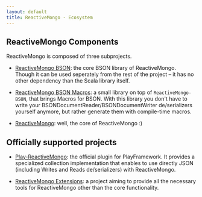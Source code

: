 ```yaml
---
layout: default
title: ReactiveMongo - Ecosystem
---
```


## ReactiveMongo Components

ReactiveMongo is composed of three subprojects.

* [ReactiveMongo BSON](https://github.com/ReactiveMongo/ReactiveMongo): the core BSON library of ReactiveMongo. Though it can be used seperately from the rest of the project – it has no other dependency than the Scala library itself.

* [ReactiveMongo BSON Macros](https://github.com/ReactiveMongo/ReactiveMongo): a small library on top of `ReactiveMongo-BSON`, that brings Macros for BSON. With this library you don't have to write your BSONDocumentReader/BSONDocumentWriter de/serializers yourself anymore, but rather generate them with compile-time macros.

* [ReactiveMongo](https://github.com/ReactiveMongo/ReactiveMongo): well, the core of ReactiveMongo :)

## Officially supported projects

* [Play-ReactiveMongo](https://github.com/ReactiveMongo/Play-ReactiveMongo): the official plugin for PlayFramework. It provides a specialized collection implementation that enables to use directly JSON (including Writes and Reads de/serializers) with ReactiveMongo.

* [ReactiveMongo Extensions](https://github.com/ReactiveMongo/ReactiveMongo-Extensions): a project aiming to provide all the necessary tools for ReactiveMongo other than the core functionality.